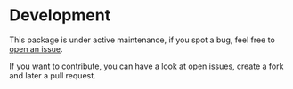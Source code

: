 # Development

This package is under active maintenance, if you spot a bug, feel free to [open an issue](https://github.com/AndreWohnsland/skillplotter/issues/new/choose).

If you want to contribute, you can have a look at open issues, create a fork and later a pull request.